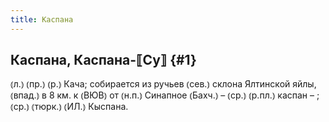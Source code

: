```yaml
---
title: Каспана
---
```

## Каспана, Каспана-⟦Су⟧ {#1}

⦅л.⦆ ⦅пр.⦆ ⦅р.⦆ Кача; собирается из ручьев ⦅сев.⦆ склона Ялтинской яйлы, ⦅впад.⦆ в 8 км. к ⦅ВЮВ⦆ от ⦅н.п.⦆ Синапное ⦅Бахч.⦆ – ⦅ср.⦆ ⦅р.пл.⦆ каспан – ; ⦅ср.⦆ ⦅тюрк.⦆ ⦅ИЛ.⦆ Кыспана.
